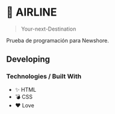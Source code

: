 # 🚀 AIRLINE

> Your-next-Destination

Prueba de programación para Newshore.

## Developing

### Technologies / Built With

- ✨ HTML
- 💣 CSS
- ❤️ Love

